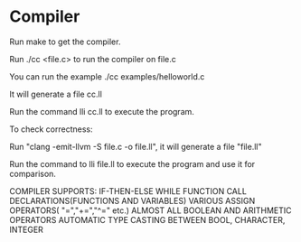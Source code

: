 # Compiler

Run make to get the compiler.

Run ./cc <file.c> to run the compiler on file.c

You can run the example ./cc examples/helloworld.c

It will generate a file cc.ll

Run the command lli cc.ll to execute the program.

To check correctness:

Run "clang -emit-llvm -S file.c -o file.ll", it will generate a file "file.ll"

Run the command to lli file.ll to execute the program and use it for comparison.

COMPILER SUPPORTS:
IF-THEN-ELSE
WHILE
FUNCTION CALL
DECLARATIONS(FUNCTIONS AND VARIABLES)
VARIOUS ASSIGN OPERATORS( "=","+=","^=" etc.)
ALMOST ALL BOOLEAN AND ARITHMETIC OPERATORS
AUTOMATIC TYPE CASTING BETWEEN BOOL, CHARACTER, INTEGER
